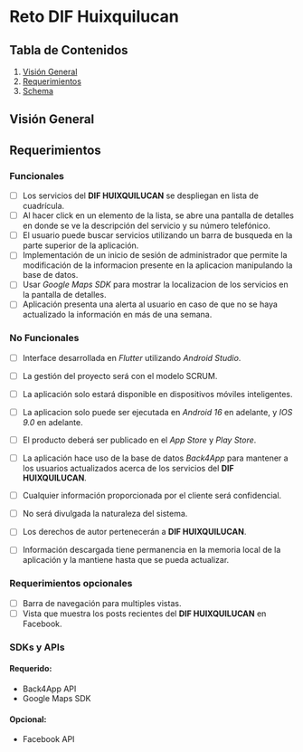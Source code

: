 # Reto DIF Huixquilucan

## Tabla de Contenidos

1. [Visión General](##Visión-General)
2. [Requerimientos](##Requerimientos)
4. [Schema](#Schema)

## Visión General




## Requerimientos


### Funcionales

* [ ] Los servicios del **DIF HUIXQUILUCAN** se despliegan en lista de cuadrícula.
* [ ] Al hacer click en un elemento de la lista, se abre una pantalla de detalles en donde se ve la descripción del servicio y su número telefónico.
* [ ] El usuario puede buscar servicios utilizando un barra de busqueda en la parte superior de la aplicación.
* [ ] Implementación de un inicio de sesión de administrador que permite la modificación de la informacion presente en la aplicacion manipulando la base de datos.
* [ ] Usar *Google Maps SDK* para mostrar la localizacion de los servicios en la pantalla de detalles.
* [ ] Aplicación presenta una alerta al usuario en caso de que no se haya actualizado la información en más de una semana.

### No Funcionales

* [ ] Interface desarrollada en *Flutter* utilizando *Android Studio*.
* [ ] La gestión del proyecto será con el modelo SCRUM.
* [ ] La aplicación solo estará disponible en dispositivos móviles inteligentes.
* [ ] La aplicacion solo puede ser ejecutada en *Android 16* en adelante, y *IOS 9.0* en adelante.
* [ ] El producto deberá ser publicado en el *App Store* y *Play Store*.
* [ ] La aplicación hace uso de la base de datos *Back4App* para mantener a los usuarios actualizados acerca de los servicios del **DIF HUIXQUILUCAN**.
* [ ] Cualquier información proporcionada por el cliente será confidencial.
* [ ] No será divulgada la naturaleza del sistema.
* [ ] Los derechos de autor pertenecerán a **DIF HUIXQUILUCAN**.
* [ ] Información descargada tiene permanencia en la memoria local de la aplicación y la mantiene hasta que se pueda actualizar.


### Requerimientos opcionales

* [ ] Barra de navegación para multiples vistas.
* [ ] Vista que muestra los posts recientes del **DIF HUIXQUILUCAN** en Facebook.

### SDKs y APIs

#### Requerido:

- Back4App API
- Google Maps SDK

#### Opcional:

- Facebook API

